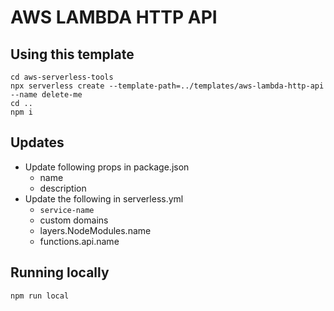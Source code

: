 # AWS LAMBDA HTTP API

## Using this template
```shell
cd aws-serverless-tools
npx serverless create --template-path=../templates/aws-lambda-http-api --name delete-me
cd ..
npm i
```

## Updates
* Update following props in package.json
  * name
  * description
* Update the following in serverless.yml
  * `service-name`
  * custom domains
  * layers.NodeModules.name
  * functions.api.name

## Running locally
```shell
npm run local
```
